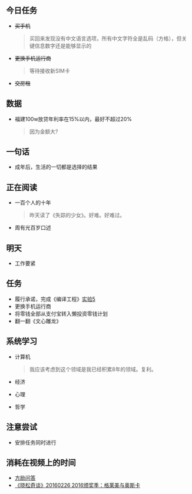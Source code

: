 ## 今日任务

- ~~买手机~~

  > 买回来发现没有中文语言选项，所有中文字符全是乱码（方格），但关键信息数字还是能够显示的

- ~~更换手机运行商~~

  > 等待接收新SIM卡

- ~~交房租~~

## 数据

- 福建100w放贷年利率在15%以内，最好不超过20%

  > 因为金额大?

## 一句话

- 成年后，生活的一切都是选择的结果

## 正在阅读

- 一百个人的十年

  > 昨天读了《失踪的少女》。好难。好难过。

- 周有光百岁口述

## 明天

- 工作要紧

## 任务

- 履行承诺，完成《编译工程》[实验5][4]
- 更换手机运行商
- 将零钱全部从支付宝转入懒投资零钱计划
- 翻一翻《文心雕龙》

## 系统学习

- 计算机

  > 我应该考虑到这个领域是我已经积累8年的领域。复利。

- 经济
- 心理
- 哲学

## 注意尝试

- 安排任务同时进行

## 消耗在视频上的时间

- [方励问答][5]
- [《晓松奇谈》20160226 2016颁奖季：格莱美与奥斯卡][6]

[4]: http://staff.ustc.edu.cn/~bjhua/courses/compiler/2014/labs/lab5/index.html
[5]: http://v.youku.com/v_show/id_XMTQ4NjU4MDAxMg==.html?from=y1.9-3.1
[6]: https://www.youtube.com/watch?v=pcWKZlMki9c
